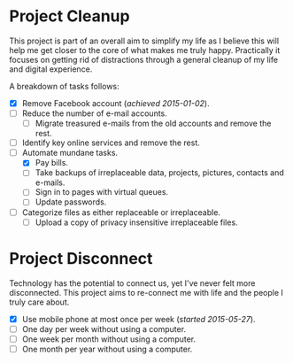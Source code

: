 # Project Cleanup

This project is part of an overall aim to simplify my life as I believe this will help me get closer to the core of what makes me truly happy. Practically it focuses on getting rid of distractions through a general cleanup of my life and digital experience.

A breakdown of tasks follows:

* [x] Remove Facebook account (*achieved 2015-01-02*).
* [ ] Reduce the number of e-mail accounts.
    - [ ] Migrate treasured e-mails from the old accounts and remove the rest.
* [ ] Identify key online services and remove the rest.
* [ ] Automate mundane tasks.
    - [x] Pay bills.
    - [ ] Take backups of irreplaceable data, projects, pictures, contacts and e-mails.
    - [ ] Sign in to pages with virtual queues.
    - [ ] Update passwords.
* [ ] Categorize files as either replaceable or irreplaceable.
    - [ ] Upload a copy of privacy insensitive irreplaceable files.

# Project Disconnect

Technology has the potential to connect us, yet I've never felt more disconnected. This project aims to re-connect me with life and the people I truly care about.

* [x] Use mobile phone at most once per week (*started 2015-05-27*).
* [ ] One day per week without using a computer.
* [ ] One week per month without using a computer.
* [ ] One month per year without using a computer.
